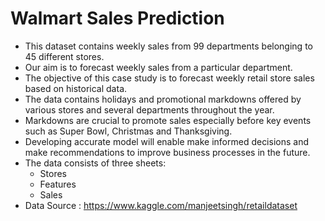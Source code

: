 # Walmart Sales Prediction

- This dataset contains weekly sales from 99 departments belonging to 45 different stores. 
- Our aim is to forecast weekly sales from a particular department.
- The objective of this case study is to forecast weekly retail store sales based on historical data.
- The data contains holidays and promotional markdowns offered by various stores and several departments throughout the year.
- Markdowns are crucial to promote sales especially before key events such as Super Bowl, Christmas and Thanksgiving. 
- Developing accurate model will enable make informed decisions and make recommendations to improve business processes in the future. 
- The data consists of three sheets: 
    - Stores
    - Features
    - Sales
- Data Source : https://www.kaggle.com/manjeetsingh/retaildataset
